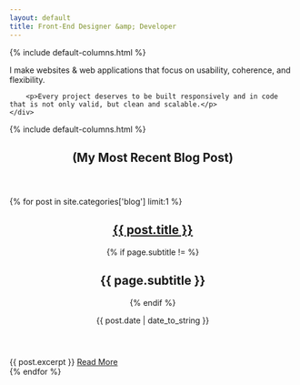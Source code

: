 ```yaml
---
layout: default
title: Front-End Designer &amp; Developer
---
```


<div class="row full-width section">
	{% include default-columns.html %}
		<p>I make websites &amp; web applications that focus on usability, coherence, and flexibility.</p>

		<p>Every project deserves to be built responsively and in code that is not only valid, but clean and scalable.</p>
	</div>
</div>
<div class="row full-width section text-left">
	{% include default-columns.html %}
		<header class="sidebar">
			<h2 class="h1">(My Most Recent Blog Post)</h4>
		</header>
		{% for post in site.categories['blog'] limit:1 %}
			<article>
				<header>
					<h1 class="h2"><a href="{{ site.baseurl }}{{ post.url }}">{{ post.title }}</a></h1>
					{% if page.subtitle != %}<h2 class="h4">{{ page.subtitle }}</h1>{% endif %}
					<p class="meta">{{ post.date | date_to_string }}</p>
				</header>
				<div class="post excerpt">
					{{ post.excerpt }} <a href="{{ site.baseurl }}{{ post.url }}" class="read-more">Read More</a>
				</div>
			</article>
		{% endfor %}
	</div>
</div>
<!-- <div class="row full-width section text-left">
	{% include default-columns.html %}
		<div class="row">
			<header>
				<h4 class="h1 sidebar">Recent Case Study</h4>
			</header>
			{% for post in site.categories['case-study'] limit:1 %}
				<h3 class="h2"><a href="{{ site.baseurl )){{ post.url }}">{{ post.title }}</a></h3>
				<blockquote><div class="post">{{ post.excerpt }}</div></blockquote>
			{% endfor %}
		</div>	
	</div>
</div> -->